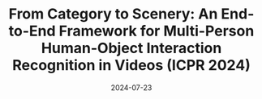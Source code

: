 ---
title: "From Category to Scenery: An End-to-End Framework for Multi-Person Human-Object Interaction Recognition in Videos (ICPR 2024)"
collection: publications
permalink: /publication/2024-CATS
date: 2024-07-23
venue: 'International Conference on Pattern Recognition'
paperurl: '/files/pdf/research/cats.pdf'
link: 'https://arxiv.org/pdf/2407.00917'


citation: '@inproceedings{qiao2025category,
  title={From Category to Scenery: An End-to-End Framework for Multi-Person Human-Object Interaction Recognition in Videos},
  author={Qiao, Tanqiu and Li, Ruochen and Li, Frederick WB and Shum, Hubert PH},
  booktitle={International Conference on Pattern Recognition},
  pages={262--277},
  year={2025},
  organization={Springer}
}'
---